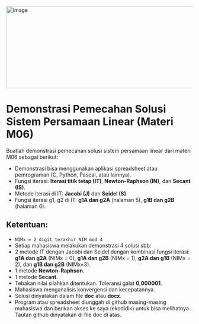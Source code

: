 <img width="1580" height="222" alt="image" src="https://github.com/user-attachments/assets/e1e6f727-81d6-4d0e-a6d4-31b6eb7ebd75" />

# Demonstrasi Pemecahan Solusi Sistem Persamaan Linear (Materi M06)

Buatlah demonstrasi pemecahan solusi sistem persamaan linear dari materi M06 sebagai berikut:

* Demonstrasi bisa menggunakan aplikasi spreadsheet atau pemrograman (C, Python, Pascal, atau lainnya).
* Fungsi iterasi: **Iterasi titik tetap (IT)**, **Newton-Raphson (IN)**, dan **Secant (IS)**.
* Metode iterasi di IT: **Jacobi (J)** dan **Seidel (S)**.
* Fungsi iterasi g1, g2 di IT: **g1A dan g2A** (halaman 5), **g1B dan g2B** (halaman 6).

## Ketentuan:

* `NIMx = 2 digit terakhir NIM mod 4`
* Setiap mahasiswa melakukan demonstrasi 4 solusi sbb:
* 2 metode IT dengan Jacobi dan Seidel dengan kombinasi fungsi iterasi: **g1A dan g2A** (NIMx = 0), **g1A dan g2B** (NIMx = 1), **g2A dan g1B** (NIMx = 2), dan **g1B dan g2B** (NIMx=3).
* 1 metode **Newton-Raphson**.
* 1 metode **Secant**.
* Tebakan nilai silahkan ditentukan. Toleransi galat **0,000001**.
* Mahasiswa menganalisis konvergensi dan kecepatannya.
* Solusi dinyatakan dalam file **doc** atau **docx**.
* Program atau spreadsheet diunggah di github masing-masing mahasiswa dan berikan akses ke saya (ekodidik) untuk bisa melihatnya. Tautan github dinyatakan di file doc di atas.